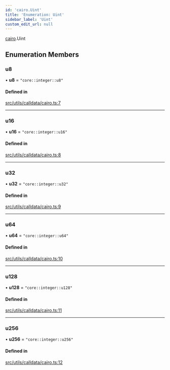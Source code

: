 ```yaml
---
id: 'cairo.Uint'
title: 'Enumeration: Uint'
sidebar_label: 'Uint'
custom_edit_url: null
---
```


[cairo](../namespaces/cairo.md).Uint

## Enumeration Members

### u8

• **u8** = `"core::integer::u8"`

#### Defined in

[src/utils/calldata/cairo.ts:7](https://github.com/PhilippeR26/starknet.js/blob/d3c8cca/src/utils/calldata/cairo.ts#L7)

---

### u16

• **u16** = `"core::integer::u16"`

#### Defined in

[src/utils/calldata/cairo.ts:8](https://github.com/PhilippeR26/starknet.js/blob/d3c8cca/src/utils/calldata/cairo.ts#L8)

---

### u32

• **u32** = `"core::integer::u32"`

#### Defined in

[src/utils/calldata/cairo.ts:9](https://github.com/PhilippeR26/starknet.js/blob/d3c8cca/src/utils/calldata/cairo.ts#L9)

---

### u64

• **u64** = `"core::integer::u64"`

#### Defined in

[src/utils/calldata/cairo.ts:10](https://github.com/PhilippeR26/starknet.js/blob/d3c8cca/src/utils/calldata/cairo.ts#L10)

---

### u128

• **u128** = `"core::integer::u128"`

#### Defined in

[src/utils/calldata/cairo.ts:11](https://github.com/PhilippeR26/starknet.js/blob/d3c8cca/src/utils/calldata/cairo.ts#L11)

---

### u256

• **u256** = `"core::integer::u256"`

#### Defined in

[src/utils/calldata/cairo.ts:12](https://github.com/PhilippeR26/starknet.js/blob/d3c8cca/src/utils/calldata/cairo.ts#L12)
